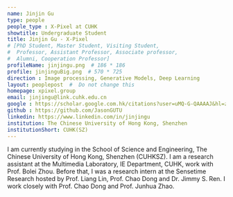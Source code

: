 ```yaml
---
name: Jinjin Gu
type: people
people_type : X-Pixel at CUHK
showtitle: Undergraduate Student
title: Jinjin Gu - X-Pixel
# [PhD Student, Master Student, Visiting Student,
#  Professor, Assistant Professor, Associate professor,
#  Alumni, Cooperation Professor]
profileName: jinjingu.png  # 186 * 186
profile: jinjinguBig.png  # 570 * 725
direction : Image processing, Generative Models, Deep Learning
layout: peoplepost  #  Do not change this
homepage: xpixel.group
email: jinjingu@link.cuhk.edu.cn
google : https://scholar.google.com.hk/citations?user=uMQ-G-QAAAAJ&hl=zh-CN
github : https://github.com/JasonGUTU
linkedin: https://www.linkedin.com/in/jinjingu
institution: The Chinese University of Hong Kong, Shenzhen
institutionShort: CUHK(SZ)
---
```


I am currently studying in the School of Science and Engineering, The Chinese University of Hong Kong, Shenzhen (CUHKSZ). I am a research assistant at the Multimedia Laboratory, IE Department, CUHK, work with Prof. Bolei Zhou. Before that, I was a research intern at the Sensetime Research hosted by Prof. Liang Lin, Prof. Chao Dong and Dr. Jimmy S. Ren. I work closely with Prof. Chao Dong and Prof. Junhua Zhao. 

